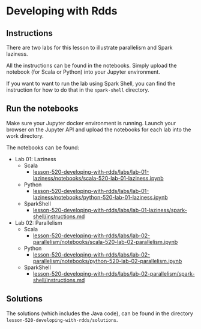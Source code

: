 # Developing with Rdds

## Instructions

There are two labs for this lesson to illustrate parallelism and Spark laziness.

All the instructions can be found in the notebooks. Simply upload the notebook (for Scala or Python) into your Jupyter environment.

If you want to want to run the lab using Spark Shell, you can find the instruction for how to do that in the `spark-shell` directory.

## Run the notebooks

Make sure your Jupyter docker environment is running. Launch your browser on the Jupyter API and upload the notebooks for each lab into the work directory.

The notebooks can be found:

* Lab 01: Laziness
    * Scala
        * [lesson-520-developing-with-rdds/labs/lab-01-laziness/notebooks/scala-520-lab-01-laziness.ipynb](lab-01-laziness/notebooks/scala-520-lab-01-laziness.ipynb)
    * Python
        * [lesson-520-developing-with-rdds/labs/lab-01-laziness/notebooks/python-520-lab-01-laziness.ipynb](lab-01-laziness/notebooks/python-520-lab-01-laziness.ipynb)
    * SparkShell
        * [lesson-520-developing-with-rdds/labs/lab-01-laziness/spark-shell/instructions.md](lab-01-laziness/spark-shell/instructions.md)
* Lab 02: Parallelism
    * Scala
        * [lesson-520-developing-with-rdds/labs/lab-02-parallelism/notebooks/scala-520-lab-02-parallelism.ipynb](lab-02-parallelism/notebooks/scala-520-lab-02-parallelism.ipynb)
    * Python
        * [lesson-520-developing-with-rdds/labs/lab-02-parallelism/notebooks/python-520-lab-02-parallelism.ipynb](lab-02-parallelism/notebooks/python-520-lab-02-parallelism.ipynb)
    * SparkShell
        *  [lesson-520-developing-with-rdds/labs/lab-02-parallelism/spark-shell/instructions.md](lab-02-parallelism/spark-shell/instructions.md)

## Solutions

The solutions (which includes the Java code), can be found in the directory `lesson-520-developing-with-rdds/solutions`.
